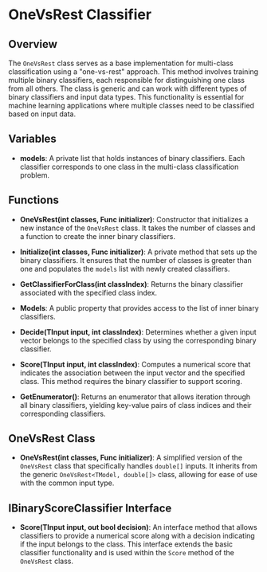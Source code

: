 # OneVsRest Classifier

## Overview
The `OneVsRest` class serves as a base implementation for multi-class classification using a "one-vs-rest" approach. This method involves training multiple binary classifiers, each responsible for distinguishing one class from all others. The class is generic and can work with different types of binary classifiers and input data types. This functionality is essential for machine learning applications where multiple classes need to be classified based on input data.

## Variables
- **models**: A private list that holds instances of binary classifiers. Each classifier corresponds to one class in the multi-class classification problem.

## Functions
- **OneVsRest(int classes, Func<TModel> initializer)**: Constructor that initializes a new instance of the `OneVsRest` class. It takes the number of classes and a function to create the inner binary classifiers.

- **Initialize(int classes, Func<TModel> initializer)**: A private method that sets up the binary classifiers. It ensures that the number of classes is greater than one and populates the `models` list with newly created classifiers.

- **GetClassifierForClass(int classIndex)**: Returns the binary classifier associated with the specified class index.

- **Models**: A public property that provides access to the list of inner binary classifiers.

- **Decide(TInput input, int classIndex)**: Determines whether a given input vector belongs to the specified class by using the corresponding binary classifier.

- **Score(TInput input, int classIndex)**: Computes a numerical score that indicates the association between the input vector and the specified class. This method requires the binary classifier to support scoring.

- **GetEnumerator()**: Returns an enumerator that allows iteration through all binary classifiers, yielding key-value pairs of class indices and their corresponding classifiers.

## OneVsRest<TModel> Class
- **OneVsRest(int classes, Func<TModel> initializer)**: A simplified version of the `OneVsRest` class that specifically handles `double[]` inputs. It inherits from the generic `OneVsRest<TModel, double[]>` class, allowing for ease of use with the common input type.

## IBinaryScoreClassifier Interface
- **Score(TInput input, out bool decision)**: An interface method that allows classifiers to provide a numerical score along with a decision indicating if the input belongs to the class. This interface extends the basic classifier functionality and is used within the `Score` method of the `OneVsRest` class.